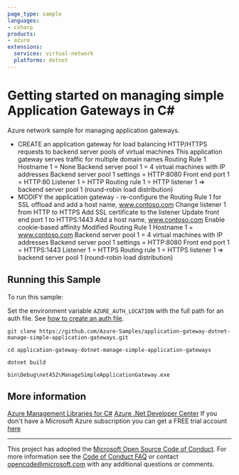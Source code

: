 ```yaml
---
page_type: sample
languages:
- csharp
products:
- azure
extensions:
  services: virtual-network
  platforms: dotnet
---
```


# Getting started on managing simple Application Gateways in C# #

 Azure network sample for managing application gateways.
  - CREATE an application gateway for load balancing
    HTTP/HTTPS requests to backend server pools of virtual machines
    This application gateway serves traffic for multiple
    domain names
    Routing Rule 1
    Hostname 1 = None
    Backend server pool 1 = 4 virtual machines with IP addresses
    Backend server pool 1 settings = HTTP:8080
    Front end port 1 = HTTP:80
    Listener 1 = HTTP
    Routing rule 1 = HTTP listener 1 => backend server pool 1
    (round-robin load distribution)
  - MODIFY the application gateway - re-configure the Routing Rule 1 for SSL offload and
    add a host name, www.contoso.com
    Change listener 1 from HTTP to HTTPS
    Add SSL certificate to the listener
    Update front end port 1 to HTTPS:1443
    Add a host name, www.contoso.com
    Enable cookie-based affinity
    Modified Routing Rule 1
    Hostname 1 = www.contoso.com
    Backend server pool 1 = 4 virtual machines with IP addresses
    Backend server pool 1 settings = HTTP:8080
    Front end port 1 = HTTPS:1443
    Listener 1 = HTTPS
    Routing rule 1 = HTTPS listener 1 => backend server pool 1
    (round-robin load distribution)


## Running this Sample ##

To run this sample:

Set the environment variable `AZURE_AUTH_LOCATION` with the full path for an auth file. See [how to create an auth file](https://github.com/Azure/azure-libraries-for-net/blob/master/AUTH.md).

    git clone https://github.com/Azure-Samples/application-gateway-dotnet-manage-simple-application-gateways.git

    cd application-gateway-dotnet-manage-simple-application-gateways

    dotnet build

    bin\Debug\net452\ManageSimpleApplicationGateway.exe

## More information ##

[Azure Management Libraries for C#](https://github.com/Azure/azure-sdk-for-net/tree/Fluent)
[Azure .Net Developer Center](https://azure.microsoft.com/en-us/develop/net/)
If you don't have a Microsoft Azure subscription you can get a FREE trial account [here](http://go.microsoft.com/fwlink/?LinkId=330212)

---

This project has adopted the [Microsoft Open Source Code of Conduct](https://opensource.microsoft.com/codeofconduct/). For more information see the [Code of Conduct FAQ](https://opensource.microsoft.com/codeofconduct/faq/) or contact [opencode@microsoft.com](mailto:opencode@microsoft.com) with any additional questions or comments.